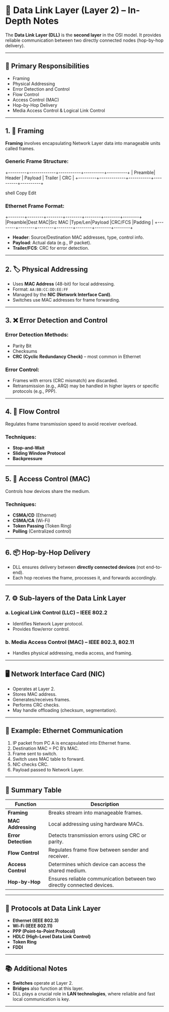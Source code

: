 # 🧠 Data Link Layer (Layer 2) – In-Depth Notes

The **Data Link Layer (DLL)** is the **second layer** in the OSI model. It provides reliable communication between two directly connected nodes (hop-by-hop delivery).

---

## 🔰 Primary Responsibilities

- Framing
- Physical Addressing
- Error Detection and Control
- Flow Control
- Access Control (MAC)
- Hop-by-Hop Delivery
- Media Access Control & Logical Link Control

---

## 1. 🧱 Framing

**Framing** involves encapsulating Network Layer data into manageable units called frames.

### Generic Frame Structure:
+---------+-------------+-----------+----------+----------+
| Preamble| Header | Payload | Trailer | CRC |
+---------+-------------+-----------+----------+----------+

shell
Copy
Edit

### Ethernet Frame Format:
+--------+--------+--------+--------+--------+--------+--------+
|Preamble|Dest MAC|Src MAC |Type/Len|Payload |CRC/FCS |Padding |
+--------+--------+--------+--------+--------+--------+--------+

- **Header**: Source/Destination MAC addresses, type, control info.
- **Payload**: Actual data (e.g., IP packet).
- **Trailer/FCS**: CRC for error detection.

---

## 2. 🏷 Physical Addressing

- Uses **MAC Address** (48-bit) for local addressing.
- Format: `AA:BB:CC:DD:EE:FF`
- Managed by the **NIC (Network Interface Card)**.
- Switches use MAC addresses for frame forwarding.

---

## 3. ❌ Error Detection and Control

### Error Detection Methods:
- Parity Bit
- Checksums
- **CRC (Cyclic Redundancy Check)** – most common in Ethernet

### Error Control:
- Frames with errors (CRC mismatch) are discarded.
- Retransmission (e.g., ARQ) may be handled in higher layers or specific protocols (e.g., PPP).

---

## 4. 🔄 Flow Control

Regulates frame transmission speed to avoid receiver overload.

### Techniques:
- **Stop-and-Wait**
- **Sliding Window Protocol**
- **Backpressure**

---

## 5. 🔐 Access Control (MAC)

Controls how devices share the medium.

### Techniques:
- **CSMA/CD** (Ethernet)
- **CSMA/CA** (Wi-Fi)
- **Token Passing** (Token Ring)
- **Polling** (Centralized control)

---

## 6. 📦 Hop-by-Hop Delivery

- DLL ensures delivery between **directly connected devices** (not end-to-end).
- Each hop receives the frame, processes it, and forwards accordingly.

---

## 7. ⚙️ Sub-layers of the Data Link Layer

### a. Logical Link Control (LLC) – IEEE 802.2
- Identifies Network Layer protocol.
- Provides flow/error control.

### b. Media Access Control (MAC) – IEEE 802.3, 802.11
- Handles physical addressing, media access, and framing.

---

## 🖥 Network Interface Card (NIC)

- Operates at Layer 2.
- Stores MAC address.
- Generates/receives frames.
- Performs CRC checks.
- May handle offloading (checksum, segmentation).

---

## 🧩 Example: Ethernet Communication

1. IP packet from PC A is encapsulated into Ethernet frame.
2. Destination MAC = PC B’s MAC.
3. Frame sent to switch.
4. Switch uses MAC table to forward.
5. NIC checks CRC.
6. Payload passed to Network Layer.

---

## 🏁 Summary Table

| Function            | Description                                                                 |
|---------------------|-----------------------------------------------------------------------------|
| **Framing**         | Breaks stream into manageable frames.                                       |
| **MAC Addressing**  | Local addressing using hardware MACs.                                       |
| **Error Detection** | Detects transmission errors using CRC or parity.                            |
| **Flow Control**    | Regulates frame flow between sender and receiver.                           |
| **Access Control**  | Determines which device can access the shared medium.                       |
| **Hop-by-Hop**      | Ensures reliable communication between two directly connected devices.      |

---

## 📌 Protocols at Data Link Layer

- **Ethernet (IEEE 802.3)**
- **Wi-Fi (IEEE 802.11)**
- **PPP (Point-to-Point Protocol)**
- **HDLC (High-Level Data Link Control)**
- **Token Ring**
- **FDDI**

---

## 📚 Additional Notes

- **Switches** operate at Layer 2.
- **Bridges** also function at this layer.
- DLL plays a crucial role in **LAN technologies**, where reliable and fast local communication is key.

---
